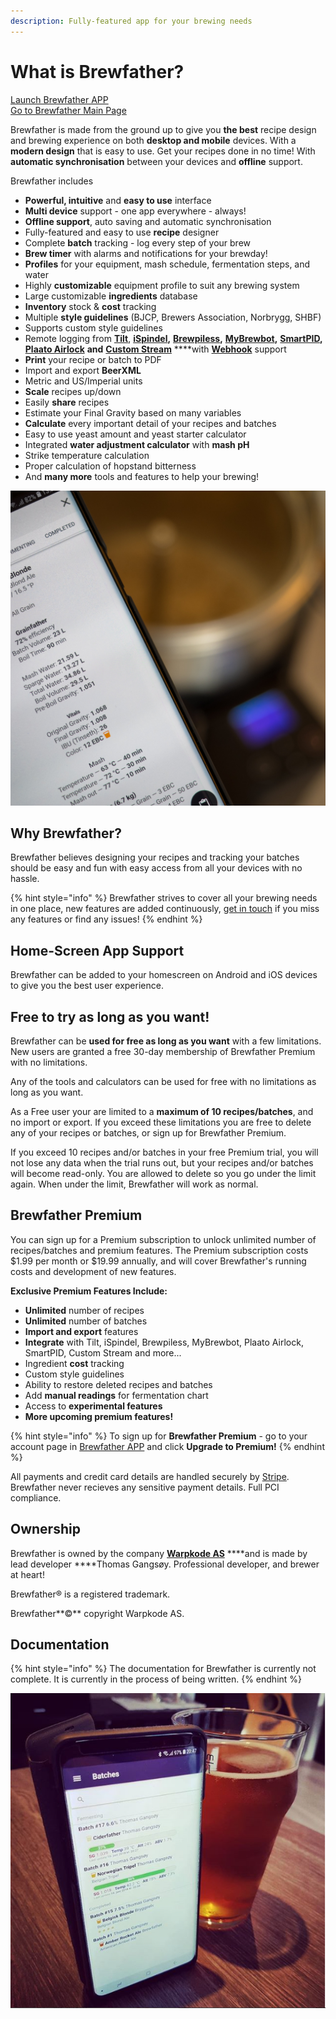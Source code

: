 ```yaml
---
description: Fully-featured app for your brewing needs
---
```


# What is Brewfather?

[Launch Brewfather APP](http://web.brewfather.app)  
[Go to Brewfather Main Page](http://brewfather.app)

Brewfather is made from the ground up to give you **the best** recipe design and brewing experience on both **desktop and mobile** devices. With a **modern design** that is easy to use. Get your recipes done in no time! With **automatic synchronisation** between your devices and **offline** support.

Brewfather includes

* **Powerful, intuitive** and **easy to use** interface
* **Multi device** support - one app everywhere - always!
* **Offline support**, auto saving and automatic synchronisation
* Fully-featured and easy to use **recipe** designer
* Complete **batch** tracking - log every step of your brew
* **Brew timer** with alarms and notifications for your brewday!
* **Profiles** for your equipment, mash schedule, fermentation steps, and water
* Highly **customizable** equipment profile to suit any brewing system
* Large customizable **ingredients** database
* **Inventory** stock & **cost** tracking
* Multiple **style guidelines** \(BJCP, Brewers Association, Norbrygg, SHBF\)
* Supports custom style guidelines
* Remote logging from [**Tilt**](integrations/tilt-hydrometer.md), [**iSpindel**](integrations/ispindel/)**,** [**Brewpiless**](integrations/brewpiless.md)**,** [**MyBrewbot**](integrations/mybrewbot.md#what-is-mybrewbot)**,** [**SmartPID**](integrations/smartpid/)**,** [**Plaato Airlock**](integrations/plaato/airlock.md) **and** [**Custom Stream**](integrations/custom-stream.md) ****with [**Webhook**](integrations/webhook.md) support
* **Print** your recipe or batch to PDF
* Import and export **BeerXML**
* Metric and US/Imperial units
* **Scale** recipes up/down
* Easily **share** recipes
* Estimate your Final Gravity based on many variables
* **Calculate** every important detail of your recipes and batches
* Easy to use yeast amount and yeast starter calculator
* Integrated **water adjustment calculator** with **mash pH**
* Strike temperature calculation
* Proper calculation of hopstand bitterness
* And **many more** tools and features to help your brewing!

![Multi-device support, use it on your desktop and mobile devices](.gitbook/assets/p4150129.jpg)

## Why Brewfather? <a id="why-brewfather-"></a>

Brewfather believes designing your recipes and tracking your batches should be easy and fun with easy access from all your devices with no hassle.

{% hint style="info" %}
Brewfather strives to cover all your brewing needs in one place, new features are added continuously, [get in touch](https://gitlab.com/warpkode/public/brewfather/boards) if you miss any features or find any issues!
{% endhint %}

## Home-Screen App Support <a id="home-screen-app-support"></a>

Brewfather can be added to your homescreen on Android and iOS devices to give you the best user experience.

## Free to try as long as you want! <a id="pricing"></a>

Brewfather can be **used for free as long as you want** with a few limitations. New users are granted a free 30-day membership of Brewfather Premium with no limitations.

Any of the tools and calculators can be used for free with no limitations as long as you want.

As a Free user your are limited to a **maximum of 10 recipes/batches**, and no import or export. If you exceed these limitations you are free to delete any of your recipes or batches, or sign up for Brewfather Premium.

If you exceed 10 recipes and/or batches in your free Premium trial, you will not lose any data when the trial runs out, but your recipes and/or batches will become read-only. You are allowed to delete so you go under the limit again. When under the limit, Brewfather will work as normal.

## Brewfather Premium <a id="brewfather-premium"></a>

You can sign up for a Premium subscription to unlock unlimited number of recipes/batches and premium features. The Premium subscription costs $1.99 per month or $19.99 annually, and will cover Brewfather's running costs and development of new features.

**Exclusive Premium Features Include:**

* **Unlimited** number of recipes
* **Unlimited** number of batches
* **Import and export** features
* **Integrate** with Tilt, iSpindel, Brewpiless, MyBrewbot, Plaato Airlock, SmartPID, Custom Stream and more...
* Ingredient **cost** tracking
* Custom style guidelines
* Ability to restore deleted recipes and batches
* Add **manual readings** for fermentation chart
* Access to **experimental features**
* **More upcoming premium features!**

{% hint style="info" %}
To sign up for **Brewfather Premium** - go to your account page in [Brewfather APP](https://web.brewfather.app/) and click **Upgrade to Premium!**
{% endhint %}

All payments and credit card details are handled securely by [Stripe](https://www.stripe.com/). Brewfather never recieves any sensitive payment details. Full PCI compliance.

## Ownership <a id="author"></a>

Brewfather is owned by the company [**Warpkode AS**](https://warpkode.com) ****and is made by lead developer ****Thomas Gangsøy. Professional developer, and brewer at heart!

Brewfather® is a registered trademark.

Brewfather**©** copyright Warpkode AS.

## Documentation

{% hint style="info" %}
The documentation for Brewfather is currently not complete. It is currently in the process of being written.
{% endhint %}

![Monitor your brews with Brewfather&apos;s integrations](.gitbook/assets/image%20%2884%29.png)

